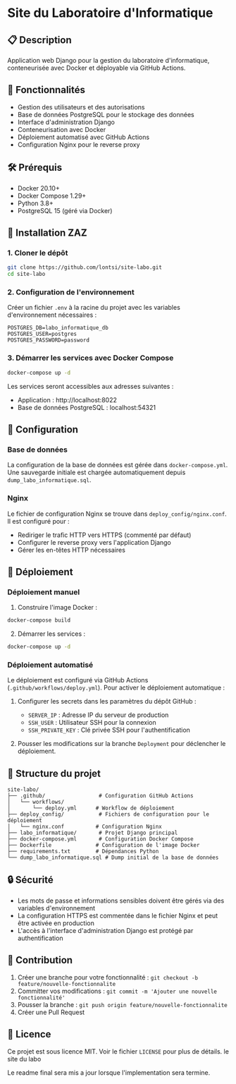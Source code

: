 # Site du Laboratoire d'Informatique

## 📋 Description
Application web Django pour la gestion du laboratoire d'informatique, conteneurisée avec Docker et déployable via GitHub Actions.

## 🚀 Fonctionnalités
- Gestion des utilisateurs et des autorisations
- Base de données PostgreSQL pour le stockage des données
- Interface d'administration Django
- Conteneurisation avec Docker
- Déploiement automatisé avec GitHub Actions
- Configuration Nginx pour le reverse proxy

## 🛠 Prérequis
- Docker 20.10+
- Docker Compose 1.29+
- Python 3.8+
- PostgreSQL 15 (géré via Docker)

## 🚀 Installation ZAZ

### 1. Cloner le dépôt
```bash
git clone https://github.com/lontsi/site-labo.git
cd site-labo
```

### 2. Configuration de l'environnement
Créer un fichier `.env` à la racine du projet avec les variables d'environnement nécessaires :
```
POSTGRES_DB=labo_informatique_db
POSTGRES_USER=postgres
POSTGRES_PASSWORD=password
```

### 3. Démarrer les services avec Docker Compose
```bash
docker-compose up -d
```

Les services seront accessibles aux adresses suivantes :
- Application : http://localhost:8022
- Base de données PostgreSQL : localhost:54321

## 🔧 Configuration

### Base de données
La configuration de la base de données est gérée dans `docker-compose.yml`. Une sauvegarde initiale est chargée automatiquement depuis `dump_labo_informatique.sql`.

### Nginx
Le fichier de configuration Nginx se trouve dans `deploy_config/nginx.conf`. Il est configuré pour :
- Rediriger le trafic HTTP vers HTTPS (commenté par défaut)
- Configurer le reverse proxy vers l'application Django
- Gérer les en-têtes HTTP nécessaires

## 🚀 Déploiement

### Déploiement manuel
1. Construire l'image Docker :
```bash
docker-compose build
```

2. Démarrer les services :
```bash
docker-compose up -d
```

### Déploiement automatisé
Le déploiement est configuré via GitHub Actions (`.github/workflows/deploy.yml`). Pour activer le déploiement automatique :
1. Configurer les secrets dans les paramètres du dépôt GitHub :
   - `SERVER_IP` : Adresse IP du serveur de production
   - `SSH_USER` : Utilisateur SSH pour la connexion
   - `SSH_PRIVATE_KEY` : Clé privée SSH pour l'authentification

2. Pousser les modifications sur la branche `Deployment` pour déclencher le déploiement.

## 📂 Structure du projet
```
site-labo/
├── .github/                 # Configuration GitHub Actions
│   └── workflows/
│       └── deploy.yml      # Workflow de déploiement
├── deploy_config/           # Fichiers de configuration pour le déploiement
│   └── nginx.conf          # Configuration Nginx
├── labo_informatique/       # Projet Django principal
├── docker-compose.yml       # Configuration Docker Compose
├── Dockerfile              # Configuration de l'image Docker
├── requirements.txt        # Dépendances Python
└── dump_labo_informatique.sql # Dump initial de la base de données
```

## 🔒 Sécurité
- Les mots de passe et informations sensibles doivent être gérés via des variables d'environnement
- La configuration HTTPS est commentée dans le fichier Nginx et peut être activée en production
- L'accès à l'interface d'administration Django est protégé par authentification

## 🤝 Contribution
1. Créer une branche pour votre fonctionnalité : `git checkout -b feature/nouvelle-fonctionnalite`
2. Committer vos modifications : `git commit -m 'Ajouter une nouvelle fonctionnalité'`
3. Pousser la branche : `git push origin feature/nouvelle-fonctionnalite`
4. Créer une Pull Request

## 📝 Licence
Ce projet est sous licence MIT. Voir le fichier `LICENSE` pour plus de détails.
le site du labo

Le readme final sera mis a jour lorsque l'implementation sera termine.
